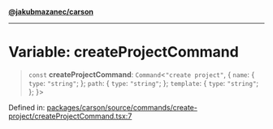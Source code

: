 [**@jakubmazanec/carson**](../README.md)

---

# Variable: createProjectCommand

> `const` **createProjectCommand**: `Command`\<`"create project"`, \{ `name`: \{ `type`: `"string"`;
> \}; `path`: \{ `type`: `"string"`; \}; `template`: \{ `type`: `"string"`; \}; \}\>

Defined in:
[packages/carson/source/commands/create-project/createProjectCommand.tsx:7](https://github.com/jakubmazanec/tools/blob/b70ba93afff7f67760159378262d2c0b19cfed9e/packages/carson/source/commands/create-project/createProjectCommand.tsx#L7)
